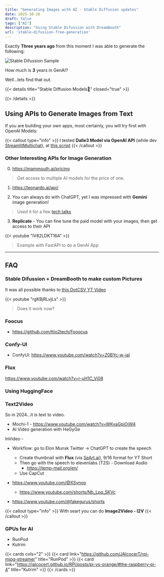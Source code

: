 ```yaml
---
title: "Generating Images with AI - Stable Diffusion updates"
date: 2025-10-26
draft: false
tags: ["AI"]
description: "Using Stable Difussion with DreamBooth"
url: 'stable-difussion-free-generation'
---
```


Exactly **Three years ago** from this moment I was able to generate the following:

![Stable Difussion Sample](/blog_img/GenAI/jalcocert-author.png)

How much is **3** years in GenAI? 

Well...lets find that out.


{{< details title="Stable Diffusion Models📌" closed="true" >}}

{{< /details >}}

## Using APIs to Generate Images from Text 

If you are building your own apps, most certainly, you will try first with OpenAI Models:

{{< callout type="info" >}}
I tested **Dalle3 Model via OpenAI API** (while dev [StreamlitMultichat](https://github.com/JAlcocerT/Streamlit-MultiChat/tree/main)), at [this script](https://github.com/JAlcocerT/Streamlit-MultiChat/blob/main/Z_Tests/Pict_for_SliDev-DaLLe/Dalle3SliDev.py)
{{< /callout >}}

### Other Interesting APIs for Image Generation

0. https://mammouth.ai/pricing

> Get access to multiple AI models for the price of one.

1. https://leonardo.ai/api/

2. You can always do with ChatGPT, yet I was impressed with **Gemini** image generation!

> Used it for a few [tech talks](https://jalcocert.github.io/JAlcocerT/tech-for-a-trip/)

3. **Replicate** - You can fine tune the paid model with your images, then get access to their API

<!--
https://www.youtube.com/watch?v=lV82LDKT16A 
-->

{{< youtube "lV82LDKT16A" >}}

> Example with FastAPI to do a GenAI App

---

## FAQ


<!-- 

---

## FAQ

* https://github.com/TheLastBen/fast-stable-diffusion
  * With DreamBooth and others -->

<!-- 

```Dockerfile
# Use the specified Python base image
FROM python:3.11-slim

# Set the working directory in the container
WORKDIR /app

# Install necessary packages
RUN apt-get update && apt-get install -y \
    git \
    build-essential

```


## Fooocus

Fooocus is an image generating software (based on Gradio).

 **It supports GPU and M1/M2**.

https://www.youtube.com/watch?v=mKuhY3LSLwY
* <https://github.com/lllyasviel/Fooocus>



```sh
apt update
apt install git
git clone https://github.com/lllyasviel/Fooocus
#python3 -m vend fooocus_env
#source fooocus_env/bin/activate
cd Fooocus
pip install -r requirements_versions.txt

python entry_with_update.py
#python entry_with_update.py --listen
```

The default model is [Juggernaut-XL](https://huggingface.co/stablediffusionapi/juggernaut-xl)

```yml
version: '3'

services:
  sd-fooocus:
    image: python:3.11-slim
    container_name: fooocus
    command: tail -f /dev/null
    volumes:
      - ai_fooocus:/app
    working_dir: /app  # Set the working directory to /app
    ports:
      - "7865:7865"

volumes:
  ai_fooocus:
```

## ComfyUI

* https://github.com/comfyanonymous/ComfyUI
  * NVIDIA OR CPU WINDOWS PORTABLE - https://github.com/comfyanonymous/ComfyUI/releases
  * <https://github.com/comfyanonymous/ComfyUI#installing>



Fully supports SD1.x, SD2.x, SDXL and Stable Video Diffusion

Works even if you don't have a GPU with: --cpu (slow)


```Dockerfile
# Use the specified Python base image
FROM python:3.11-slim

# Set the working directory in the container
WORKDIR /app

# Install necessary packages
RUN apt-get update && apt-get install -y \
    git \
    build-essential

RUN git clone https://github.com/comfyanonymous/ComfyUI
RUN pip install torch torchvision torchaudio --index-url https://download.pytorch.org/whl/rocm5.6

WORKDIR /app/ComfyUI
RUN pip install -r requirements.txt

#python main.py --cpu

```

```sh

```

```sh
apt update
apt install git
git clone https://github.com/comfyanonymous/ComfyUI
#
#
#pip install torch torchvision torchaudio --index-url https://download.pytorch.org/whl/rocm5.6
pip install --pre torch torchvision torchaudio --index-url https://download.pytorch.org/whl/nightly/rocm5.7

cd ComfyUI
pip install -r requirements.txt
#python main.py
python main.py --cpu
```


```yml
version: '3'

services:
  sd-comfyui:
    image: comfyui #python:3.11-slim
    container_name: comfyui
    command: tail -f /dev/null
    volumes:
      - ai_comfyui:/app
    working_dir: /app  # Set the working directory to /app
    ports:
      - "8188:8188"

volumes:
  ai_comfyui:
```

---

## FAQ

### Other AIGen for (SD) and Generate Images


### Gradio?

Typical port is 7860

### Wait, What is...?

<!-- CUDA?? -->
<!-- 
**Ray Tracing:** Imagine you're playing a video game and you see reflections in water, shadows from trees, and light coming through windows. Ray tracing is a way to make these scenes look super realistic. 

**Integrated GPU (iGPU):** An integrated GPU (Graphics Processing Unit) is like a small artist living inside your computer's main brain (the CPU). 

Unlike a separate, big artist (a dedicated graphics card), this small artist shares the same space and resources with the main brain. This means that while it's good for everyday tasks like watching videos, doing homework, or playing simple games, it's not as powerful for heavy-duty tasks like playing big, graphics-heavy video games or doing 3D design. It's like having a helper for graphics inside your computer without needing extra space or power. -->


### Stable Difussion + DreamBooth to make custom Pictures

It was all possible thanks to [this DotCSV YT Video](https://www.youtube.com/watch?v=rgKBjRLvjLs)

<!-- {{< youtube id="v=rgKBjRLvjLs" autoplay="false" >}} -->
{{< youtube "rgKBjRLvjLs" >}}

> Does it work now?

### Foocus

* <https://github.com/ttio2tech/Fooocus>


### Confy-UI

* ConfyUI: <https://www.youtube.com/watch?v=Z0BYc-w-jaI>


### Flux

https://www.youtube.com/watch?v=r-uH1C_Vi08

### Using HuggingFace


### Text2Video

So in 2024...it is text to video.

* Mochi-1 - https://www.youtube.com/watch?v=WKyaGpiOjW4
* AI Video generation with HeGyGe

InVideo - 

* Workflow: go to Elon Munsk Twitter -> ChatGPT to create the speech
    * Create thumbnail with **Flux** (via [SeArt.ai](https://www.seaart.ai/)), 9/16 format for YT Short
    * Then go with the speech to elevenlabs (T2S) - Download Audio
        * https://temp-mail.org/en/
    * Use CapCut

* https://www.youtube.com/@XSynop
    * https://www.youtube.com/shorts/Nb_Lpq_5KVc
* https://www.youtube.com/@fakegurus/shorts

{{< callout type="info" >}}
With seart you can do **Image2Video - I2V**
{{< /callout >}}

### GPUs for AI

* RunPod
* Kutrim


{{< cards cols="2" >}}
  {{< card link="https://github.com/JAlcocerT/rpi-mjpg-streamer" title="RunPod" >}}
  {{< card link="https://jalcocert.github.io/RPi/posts/pi-vs-orange/#the-raspberry-pi-4" title="Kutrim" >}}
{{< /cards >}}